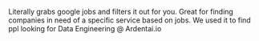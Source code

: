Literally grabs google jobs and filters it out for you. Great for finding companies in need of a specific service based on jobs. We used it to find ppl looking for Data Engineering @ Ardentai.io
